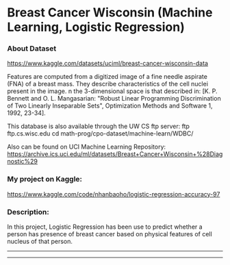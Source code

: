 # Breast Cancer Wisconsin (Machine Learning, Logistic Regression)

   ### About Dataset
   https://www.kaggle.com/datasets/uciml/breast-cancer-wisconsin-data
   
   Features are computed from a digitized image of a fine needle aspirate (FNA) of a breast mass. They describe characteristics of the cell nuclei present in the image.
   n the 3-dimensional space is that described in: [K. P. Bennett and O. L. Mangasarian: "Robust Linear Programming Discrimination of Two Linearly Inseparable Sets", Optimization Methods and Software 1, 1992, 23-34].

   This database is also available through the UW CS ftp server:
   ftp ftp.cs.wisc.edu
   cd math-prog/cpo-dataset/machine-learn/WDBC/

Also can be found on UCI Machine Learning Repository: https://archive.ics.uci.edu/ml/datasets/Breast+Cancer+Wisconsin+%28Diagnostic%29
   ### My project on Kaggle:
   https://www.kaggle.com/code/nhanbaoho/logistic-regression-accuracy-97
   
   ### Description:
   In this project, Logistic Regression has been use to predict whether a person has presence of breast cancer based on physical features of cell nucleus of that person.
   
   ___
   ___


